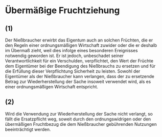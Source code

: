 # Übermäßige Fruchtziehung



## (1)

 Der Nießbraucher erwirbt das Eigentum auch an solchen Früchten, die er den Regeln einer ordnungsmäßigen Wirtschaft zuwider oder die er deshalb im Übermaß zieht, weil dies infolge eines besonderen Ereignisses notwendig geworden ist. Er ist jedoch, unbeschadet seiner Verantwortlichkeit für ein Verschulden, verpflichtet, den Wert der Früchte dem Eigentümer bei der Beendigung des Nießbrauchs zu ersetzen und für die Erfüllung dieser Verpflichtung Sicherheit zu leisten. Sowohl der Eigentümer als der Nießbraucher kann verlangen, dass der zu ersetzende Betrag zur Wiederherstellung der Sache insoweit verwendet wird, als es einer ordnungsmäßigen Wirtschaft entspricht.

## (2)

 Wird die Verwendung zur Wiederherstellung der Sache nicht verlangt, so fällt die Ersatzpflicht weg, soweit durch den ordnungswidrigen oder den übermäßigen Fruchtbezug die dem Nießbraucher gebührenden Nutzungen beeinträchtigt werden. 

